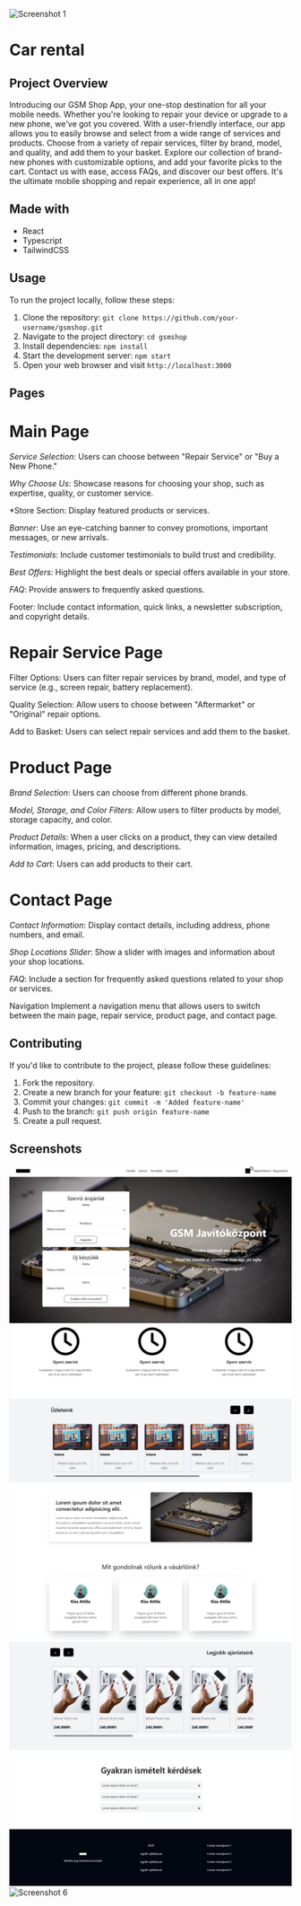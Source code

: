 ![Screenshot 1](/src/assets/screenshots_and_logo/logo.0ad964cb93ab30cc809d.webp)

# Car rental

## Project Overview

Introducing our GSM Shop App, your one-stop destination for all your mobile needs. Whether you're looking to repair your device or upgrade to a new phone, we've got you covered. With a user-friendly interface, our app allows you to easily browse and select from a wide range of services and products. Choose from a variety of repair services, filter by brand, model, and quality, and add them to your basket. Explore our collection of brand-new phones with customizable options, and add your favorite picks to the cart. Contact us with ease, access FAQs, and discover our best offers. It's the ultimate mobile shopping and repair experience, all in one app!

## Made with

- React
- Typescript
- TailwindCSS

## Usage

To run the project locally, follow these steps:

1. Clone the repository: `git clone https://github.com/your-username/gsmshop.git`
2. Navigate to the project directory: `cd gsmshop`
3. Install dependencies: `npm install`
4. Start the development server: `npm start`
5. Open your web browser and visit `http://localhost:3000`

## Pages

# Main Page
*Service Selection*: Users can choose between "Repair Service" or "Buy a New Phone."

*Why Choose Us*: Showcase reasons for choosing your shop, such as expertise, quality, or customer service.

*Store Section: Display featured products or services.

*Banner*: Use an eye-catching banner to convey promotions, important messages, or new arrivals.

*Testimonials*: Include customer testimonials to build trust and credibility.

*Best Offers*: Highlight the best deals or special offers available in your store.

*FAQ*: Provide answers to frequently asked questions.

Footer: Include contact information, quick links, a newsletter subscription, and copyright details.

# Repair Service Page
Filter Options: Users can filter repair services by brand, model, and type of service (e.g., screen repair, battery replacement).

Quality Selection: Allow users to choose between "Aftermarket" or "Original" repair options.

Add to Basket: Users can select repair services and add them to the basket.

# Product Page
*Brand Selection*: Users can choose from different phone brands.

*Model, Storage, and Color Filters*: Allow users to filter products by model, storage capacity, and color.

*Product Details*: When a user clicks on a product, they can view detailed information, images, pricing, and descriptions.

*Add to Cart*: Users can add products to their cart.

# Contact Page
*Contact Information*: Display contact details, including address, phone numbers, and email.

*Shop Locations Slider*: Show a slider with images and information about your shop locations.

*FAQ*: Include a section for frequently asked questions related to your shop or services.

Navigation
Implement a navigation menu that allows users to switch between the main page, repair service, product page, and contact page.

## Contributing

If you'd like to contribute to the project, please follow these guidelines:

1. Fork the repository.
2. Create a new branch for your feature: `git checkout -b feature-name`
3. Commit your changes: `git commit -m 'Added feature-name'`
4. Push to the branch: `git push origin feature-name`
5. Create a pull request.

## Screenshots

![Screenshot 1](/src/assets/screenshots_and_logo/1.png)
![Screenshot 2](/src/assets/screenshots_and_logo/2.png)
![Screenshot 3](/src/assets/screenshots_and_logo/3.png)
![Screenshot 4](/src/assets/screenshots_and_logo/4.png)
![Screenshot 5](/src/assets/screenshots_and_logo/5.png)
![Screenshot 6](/src/assets/screenshots_and_logo/6.png)
